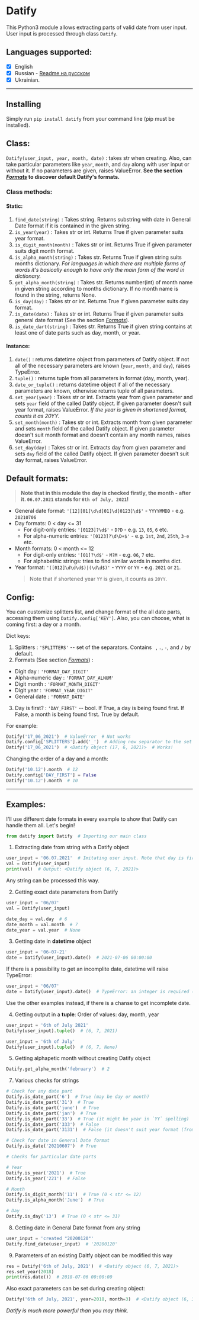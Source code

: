 # Datify
This Python3 module allows extracting parts of valid date from user input.
User input is processed through class `Datify`.
## Languages supported: 
- [x] English
- [x] Russian  -  [Readme на русском](README-ru.md) 
- [x] Ukrainian.

---

## Installing
Simply run `pip install datify` from your command line (pip must be installed).


## Class:
` Datify(user_input, year, month, date) ` : takes str when creating. Also, can take particular parameters like `year`, `month`, and `day` along with user input or without it. If no parameters are given, raises ValueError. **See the section [*Formats*](#default-formats) to discover default Datify's formats.**
### Class methods:
  #### Static:
  1. `find_date(string)` : Takes string. Returns substring with date in General Date format if it is contained in the given string.
  2. `is_year(year)` : Takes str or int. Returns True if given parameter suits year format.
  3. `is_digit_month(month)` : Takes str or int. Returns True if given parameter suits digit month format.
  4. `is_alpha_month(string)` : Takes str. Returns True if given string suits months dictionary. *For languages in which there are multiple forms of words it's basically enough to have only the main form of the word in dictionary.*
  5. `get_alpha_month(string)` :  Takes str. Returns number(int) of month name in given string according to months dictionary. If no month name is found in the string, returns None.
  6. `is_day(day)` : Takes str or int. Returns True if given parameter suits day format.
  7. `is_date(date)` : Takes str or int. Returns True if given parameter suits general date format (See the section [*Formats*](#default-formats)).
  8. `is_date_dart(string)` : Takes str. Returns True if given string contains at least one of date parts such as day, month, or year.

  #### Instance:
  1. `date()` : returns datetime object from parameters of Datify object. If not all of the necessary parameters are known (`year`, `month`, and `day`), raises TypeError.
  2. `tuple()` : returns tuple from all parameters in format (day, month, year).
  3. `date_or_tuple()` : returns datetime object if all of the necessary parameters are known, otherwise returns tuple of all parameters.
  4. `set_year(year)` : Takes str or int. Extracts year from given parameter and sets `year` field of the called Datify object. If given parameter doesn't suit year format, raises ValueError. *If the year is given in shortened format, counts it as 20YY.*
  5. `set_month(month)` : Takes str or int. Extracts month from given parameter and sets `month` field of the called Datify object. If given parameter doesn't suit month format and doesn't contain any month names, raises ValueError.
  6. `set_day(day)` : Takes str or int. Extracts day from given parameter and sets `day` field of the called Datify object. If given parameter doesn't suit day format, raises ValueError.

## Default formats:
> **Note that in this module the day is checked firstly, the month - after it. `06.07.2021` stands for `6th of July, 2021`!**
- General date format:
  `'[12][01]\d\d[01]\d[0123]\d$'` - `YYYYMMDD` - e.g. `20210706`
- Day formats:
  0 < day <= 31
  - For digit-only entries: `'[0123]?\d$'` - `D?D` - e.g. `13`, `05`, `6` etc.
  - For alpha-numeric entries: `'[0123]?\d\D+$'` - e.g. `1st`, `2nd`, `25th`, `3-е` etc.
- Month formats:
  0 < month <= 12
  - For digit-only entries: `'[01]?\d$'` - `M?M` - e.g. `06`, `7` etc.
  - For alphabethic strings: tries to find similar words in months dict.
- Year format:
  `'([012]\d\d\d$)|(\d\d$)'` - `YYYY` or `YY` - e.g. `2021` or `21`.
  > Note that if shortened year `YY` is given, it counts as `20YY`.

## Config:
You can customize splitters list, and change format of the all date parts, accessing them using `Datify.config['KEY']`.
Also, you can choose, what is coming first: a day or a month.

Dict keys:
1. Splitters : `'SPLITTERS'` -- set of the separators. Contains ` `, `.`, `-`, and `/` by default.
2. Formats (See section [*Formats*](#default-formats)) :
  - Digit day : `'FORMAT_DAY_DIGIT'`
  - Alpha-numeric day : `'FORMAT_DAY_ALNUM'`
  - Digit month : `'FORMAT_MONTH_DIGIT'`
  - Digit year : `'FORMAT_YEAR_DIGIT'`
  - General date : `'FORMAT_DATE'`
3. Day is first? : `'DAY_FIRST'` -- bool. If True, a day is being found first. If False, a month is being found first. True by default.

For example:
```python
Datify('17_06_2021')  # ValueError  # Not works
Datify.config['SPLITTERS'].add('_')  # Adding new separator to the set
Datify('17_06_2021')  # <Datify object (17, 6, 2021)>  # Works!
```
Changing the order of a day and a month:
```python
Datify('10.12').month  # 12
Datify.config['DAY_FIRST'] = False
Datify('10.12').month  # 10
```

---

## Examples:
I'll use different date formats in every example to show that Datify can handle them all. Let's begin!
```python
from datify import Datify  # Importing our main class
```
1. Extracting date from string with a Datify object
```python
user_input = '06.07.2021'  # Imitating user input. Note that day is first!
val = Datify(user_input)
print(val)  # Output: <Datify object (6, 7, 2021)>
```
Any string can be processed this way.

2. Getting exact date parameters from Datify
```python
user_input = '06/07'
val = Datify(user_input)

date_day = val.day  # 6
date_month = val.month  # 7
date_year = val.year  # None
```

3. Getting date in **datetime** object
```python
user_input = '06-07-21'
date = Datify(user_input).date()  # 2021-07-06 00:00:00
```
If there is a possibility to get an incomplite date, datetime will raise TypeError:
```python
user_input = '06/07'
date = Datify(user_input).date()  # TypeError: an integer is required (got type NoneType)
```
Use the other examples instead, if there is a chanse to get incomplete date.

4. Getting output in a **tuple**:
Order of values: day, month, year
```python
user_input = '6th of July 2021'
Datify(user_input).tuple()  # (6, 7, 2021)

user_input = '6th of July'
Datify(user_input).tuple()  # (6, 7, None)
```

5. Getting alphapetic month without creating Datify object
```python
Datify.get_alpha_month('february')  # 2
```
7. Various checks for strings
```python
# Check for any date part
Datify.is_date_part('6')  # True (may be day or month)
Datify.is_date_part('31')  # True
Datify.is_date_part('june')  # True
Datify.is_date_part('jan')  # True
Datify.is_date_part('33')  # True (it might be year in `YY` spelling)
Datify.is_date_part('333')  # False
Datify.is_date_part('3131')  # False (it doesn't suit year format (from `10YY` to `21YY`))

# Check for date in General Date format
Datify.is_date('20210607')  # True

# Checks for particular date parts

# Year
Datify.is_year('2021')  # True
Datify.is_year('221')  # False

# Month
Datify.is_digit_month('11')  # True (0 < str <= 12)
Datify.is_alpha_month('June')  # True

# Day
Datify.is_day('13')  # True (0 < str <= 31)
```

8. Getting date in General Date format from any string
```python
user_input = 'created "20200120"'
Datify.find_date(user_input)  # '20200120'
```

9. Parameters of an existing Daitfy object can be modified this way
```python
res = Datify('6th of July, 2021')  # <Datify object (6, 7, 2021)>
res.set_year(2018)
print(res.date())  # 2018-07-06 00:00:00
```
Also exact parameters can be set during creating object:
```python
Datify('6th of July, 2021', year=2018, month=3)  # <Datify object (6, 3, 2018)>
```

*Datify is much more powerful than you may think.*
